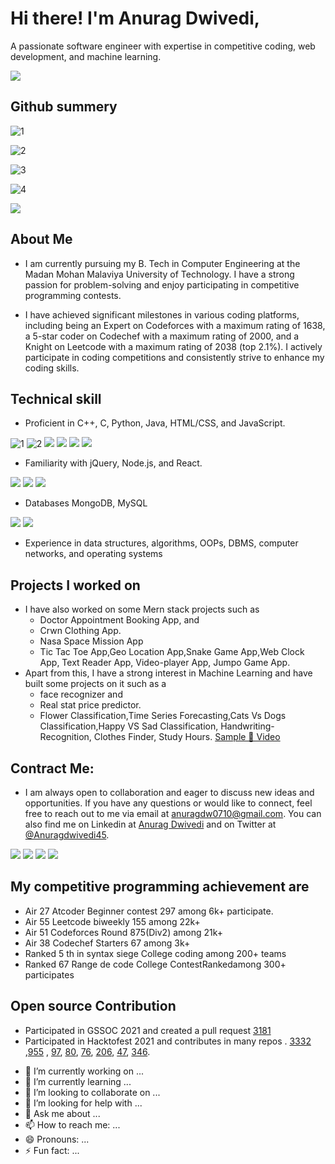 # Hi there! I'm Anurag Dwivedi, 

A passionate software engineer with expertise in competitive coding, web development, and machine learning.

![](https://media.giphy.com/media/3iyKHMIKg5VWG6qHUm/giphy.gif)


## Github summery

![1](https://github-readme-streak-stats.herokuapp.com/?user=anuragdw710)

![2](https://github-readme-stats-sigma-five.vercel.app/api?username=anuragdw710&show_icons=true&theme=maroongold)

![3](https://github-readme-stats-sigma-five.vercel.app/api/top-langs/?username=anuragdw710&layout=compact)

![4](https://github-profile-trophy.vercel.app/?username=anuragdw710)

![](https://media.giphy.com/media/fAbbq1tF99d0uiizsr/giphy.gif)

## About Me

* I am currently pursuing my B. Tech in Computer Engineering at the Madan Mohan Malaviya University of Technology. I have a strong passion for problem-solving and enjoy participating in competitive programming contests.  
  
* I have achieved significant milestones in various coding platforms, including being an Expert on Codeforces with a maximum rating of 1638, a 5-star coder on Codechef with a maximum rating of 2000, and a Knight on Leetcode with a maximum rating of 2038 (top 2.1%). I actively participate in coding competitions and consistently strive to enhance my coding skills.  

## Technical skill  

* Proficient in C++, C, Python, Java, HTML/CSS, and JavaScript.

![1](https://img.shields.io/badge/C%2B%2B-00599C?style=for-the-badge&logo=c%2B%2B&logoColor=white)
![2](https://img.shields.io/badge/C-00599C?style=for-the-badge&logo=c&logoColor=white)
![](https://img.shields.io/badge/Python-FFD43B?style=for-the-badge&logo=python&logoColor=blue)
![](https://img.shields.io/badge/HTML5-E34F26?style=for-the-badge&logo=html5&logoColor=white)
![](https://img.shields.io/badge/CSS3-1572B6?style=for-the-badge&logo=css3&logoColor=white)
![](https://img.shields.io/badge/JavaScript-323330?style=for-the-badge&logo=javascript&logoColor=F7DF1E)

* Familiarity with jQuery, Node.js, and React.  

![](https://img.shields.io/badge/jQuery-0769AD?style=for-the-badge&logo=jquery&logoColor=white)
![](https://img.shields.io/badge/React-20232A?style=for-the-badge&logo=react&logoColor=61DAFB)
![](https://img.shields.io/badge/Node.js-339933?style=for-the-badge&logo=nodedotjs&logoColor=white)

* Databases MongoDB, MySQL  

![](https://img.shields.io/badge/MongoDB-4EA94B?style=for-the-badge&logo=mongodb&logoColor=white)
![](https://img.shields.io/badge/MySQL-005C84?style=for-the-badge&logo=mysql&logoColor=white)

* Experience in data structures, algorithms, OOPs, DBMS, computer networks, and operating systems 

## Projects I worked on

* I have also worked on some Mern stack projects such as 
  * Doctor Appointment Booking App, and 
  * Crwn Clothing App.  
  * Nasa Space Mission App
  * Tic Tac Toe App,Geo Location App,Snake Game App,Web Clock App, Text Reader App, Video-player App, Jumpo Game App. 
* Apart from this, I have a strong interest in Machine Learning and have built some projects on it such as a 
  * face recognizer and
  *  Real stat price predictor.  
  *  Flower Classification,Time Series Forecasting,Cats Vs Dogs Classification,Happy VS Sad Classification, Handwriting-Recognition, Clothes Finder, Study Hours.
 [Sample 🔗 Video](https://www.youtube.com/watch?v=1MDSDfJSC08&list=PLzaLmZGByna7Pw1D5_EXcPods9k5xCAFa)
  
 ## Contract Me:

  * I am always open to collaboration and eager to discuss new ideas and opportunities. If you have any questions or would like to connect, feel free to reach out to me via email at anuragdw0710@gmail.com. You can also find me on Linkedin at [Anurag Dwivedi](https://www.linkedin.com/in/anuragdwivedi45) and on Twitter at [@Anuragdwivedi45](https://twitter.com/Anuragdwivedi45).
 
[![](https://img.shields.io/badge/LinkedIn-0077B5?style=for-the-badge&logo=linkedin&logoColor=white)](https://www.linkedin.com/in/anuragdwivedi45/)
[![](https://img.shields.io/badge/Twitter-1DA1F2?style=for-the-badge&logo=twitter&logoColor=white)](https://twitter.com/Anuragdwivedi45)
[![](https://img.shields.io/badge/YouTube-FF0000?style=for-the-badge&logo=youtube&logoColor=white)](https://www.youtube.com/@hydracody)
[![](https://img.shields.io/badge/Codeforces-445f9d?style=for-the-badge&logo=Codeforces&logoColor=white)](https://anuragdwivedi.carrd.co/)

## My competitive programming achievement are

* Air 27 Atcoder Beginner contest 297 among 6k+ participate.
* Air 55 Leetcode biweekly 155 among 22k+
* Air 51 Codeforces Round 875(Div2) among 21k+ 
* Air 38 Codechef Starters 67 among 3k+
* Ranked 5 th in syntax siege College coding  among 200+ teams
*   Ranked 67 Range de code College ContestRankedamong 300+ participates


## Open source Contribution

* Participated in GSSOC 2021 and created a pull request [3181](https://github.com/girlscript/winter-of-contributing/pull/3181)
* Participated in Hacktofest 2021 and contributes in many repos . [3332](https://github.com/jina-ai/jina/pull/3332) ,[955](https://github.com/twowaits/make-pull-request/pull/955) , [97](https://github.com/SarthakKeshari/CPP-Questions-and-Solutions/pull/97), [80](https://github.com/SarthakKeshari/CPP-Questions-and-Solutions/issues/80), [76](https://github.com/sachuverma/DataStructures-Algorithms/pull/76), [206](https://github.com/aropan/clist/issues/206), [47](https://github.com/meooow25/carrot/issues/47), [346](https://github.com/AllAlgorithms/cpp/pull/346).




- 🔭 I’m currently working on ...
- 🌱 I’m currently learning ...
- 👯 I’m looking to collaborate on ...
- 🤔 I’m looking for help with ...
- 💬 Ask me about ...
- 📫 How to reach me: ...
- 😄 Pronouns: ...
- ⚡ Fun fact: ...

